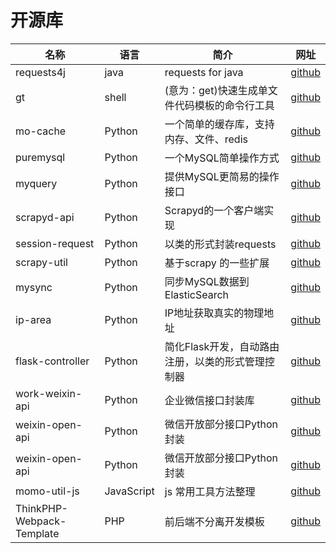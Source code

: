 # 开源库

| 名称 | 语言 | 简介  | 网址 | 
| - | - | - | - | 
| requests4j | java | requests for java | [github](https://github.com/mouday/requests4j) | 
gt | shell | (意为：get)快速生成单文件代码模板的命令行工具 | [github](https://github.com/mouday/gt-project)
mo-cache | Python | 一个简单的缓存库，支持内存、文件、redis| [github](https://github.com/mouday/mo-cache)
puremysql | Python | 一个MySQL简单操作方式 | [github](https://github.com/mouday/PureMySQL) 
myquery| Python | 提供MySQL更简易的操作接口| [github](https://github.com/mouday/MyQuery)
scrapyd-api | Python | Scrapyd的一个客户端实现 | [github](https://github.com/mouday/scrapyd-api)
session-request | Python |  以类的形式封装requests | [github](https://github.com/mouday/session-request)
scrapy-util | Python | 基于scrapy 的一些扩展 | [github](https://github.com/mouday/scrapy-util)
mysync | Python | 同步MySQL数据到ElasticSearch | [github](https://github.com/mouday/MySync) 
ip-area | Python | IP地址获取真实的物理地址 | [github](https://github.com/mouday/ip-area)
flask-controller | Python | 简化Flask开发，自动路由注册，以类的形式管理控制器 | [github](https://github.com/mouday/flask-controller)
work-weixin-api | Python | 企业微信接口封装库 | [github](https://github.com/mouday/work-weixin-api)
weixin-open-api | Python |  微信开放部分接口Python封装 | [github](https://github.com/mouday/weixin-open-api)
weixin-open-api | Python |  微信开放部分接口Python封装 | [github](https://github.com/mouday/weixin-open-api)
momo-util-js | JavaScript | js 常用工具方法整理 | [github](https://github.com/mouday/momo-util)
ThinkPHP-Webpack-Template | PHP | 前后端不分离开发模板 | [github](https://github.com/mouday/ThinkPHP-Webpack-Template)

